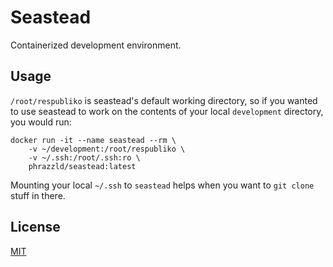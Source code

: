 # Seastead

Containerized development environment.

## Usage

`/root/respubliko` is seastead's default working directory, so if you wanted to use seastead to work on the contents of your local `development` directory, you would run:

```
docker run -it --name seastead --rm \
    -v ~/development:/root/respubliko \
    -v ~/.ssh:/root/.ssh:ro \
    phrazzld/seastead:latest
```

Mounting your local `~/.ssh` to `seastead` helps when you want to `git clone` stuff in there.

## License

[MIT](https://opensource.org/licenses/MIT)
